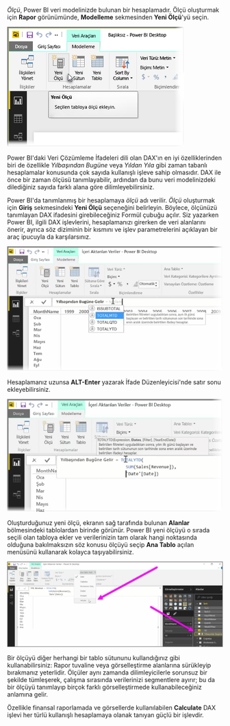 *Ölçü*, Power BI veri modelinizde bulunan bir hesaplamadır. Ölçü oluşturmak için **Rapor** görünümünde, **Modelleme** sekmesinden **Yeni Ölçü**'yü seçin.

![](media/2-5-create-calculated-measures/2-5_1.png)

Power BI'daki Veri Çözümleme İfadeleri dili olan DAX'ın en iyi özelliklerinden biri de özellikle *Yılbaşından Bugüne* veya *Yıldan Yıla* gibi zaman tabanlı hesaplamalar konusunda çok sayıda kullanışlı işleve sahip olmasıdır. DAX ile önce bir zaman ölçüsü tanımlayabilir, ardından da bunu veri modelinizdeki dilediğiniz sayıda farklı alana göre dilimleyebilirsiniz.

Power BI'da tanımlanmış bir hesaplamaya *ölçü* adı verilir. *Ölçü* oluşturmak için **Giriş** sekmesindeki **Yeni Ölçü** seçeneğini belirleyin. Böylece, ölçünüzü tanımlayan DAX ifadesini girebileceğiniz Formül çubuğu açılır. Siz yazarken Power BI, ilgili DAX işlevlerini, hesaplamanızı girerken de veri alanlarını önerir, ayrıca söz diziminin bir kısmını ve işlev parametrelerini açıklayan bir araç ipucuyla da karşılarsınız.

![](media/2-5-create-calculated-measures/2-5_2.png)

Hesaplamanız uzunsa **ALT-Enter** yazarak İfade Düzenleyicisi'nde satır sonu ekleyebilirsiniz.

![](media/2-5-create-calculated-measures/2-5_3.png)

Oluşturduğunuz yeni ölçü, ekranın sağ tarafında bulunan **Alanlar** bölmesindeki tablolardan birinde görünür. Power BI yeni ölçüyü o sırada seçili olan tabloya ekler ve verilerinizin tam olarak hangi noktasında olduğuna bakılmaksızın söz konusu ölçüyü seçip **Ana Tablo** açılan menüsünü kullanarak kolayca taşıyabilirsiniz.

![](media/2-5-create-calculated-measures/2-5_4.png)

Bir ölçüyü diğer herhangi bir tablo sütununu kullandığınız gibi kullanabilirsiniz: Rapor tuvaline veya görselleştirme alanlarına sürükleyip bırakmanız yeterlidir. Ölçüler aynı zamanda dilimleyicilerle sorunsuz bir şekilde tümleşerek, çalışma sırasında verilerinizi segmentlere ayırır; bu da bir ölçüyü tanımlayıp birçok farklı görselleştirmede kullanabileceğiniz anlamına gelir.

Özellikle finansal raporlamada ve görsellerde kullanılabilen **Calculate** DAX işlevi her türlü kullanışlı hesaplamaya olanak tanıyan güçlü bir işlevdir.

